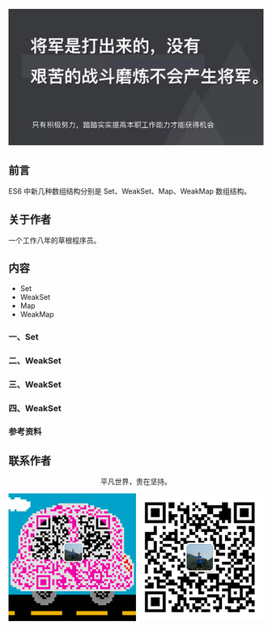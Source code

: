 ![image](../img/timg.jpg)
<br>

## 前言

ES6 中新几种数组结构分别是 Set、WeakSet、Map、WeakMap 数组结构。

## 关于作者

一个工作八年的草根程序员。

## 内容

- Set
- WeakSet
- Map
- WeakMap

### 一、Set

### 二、WeakSet

### 三、WeakSet

### 四、WeakSet

### 参考资料

## 联系作者

<div align="center">
    <p>
        平凡世界，贵在坚持。
    </p>
    <img src="../img/contact.png" />
</div>
